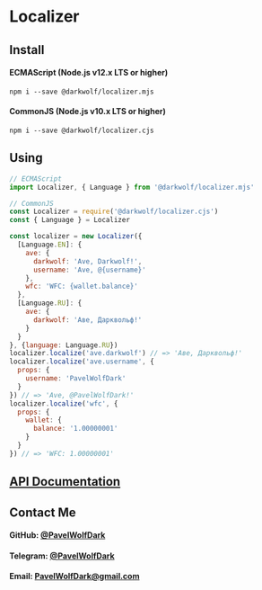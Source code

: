# Localizer
## Install
#### ECMAScript (Node.js v12.x LTS or higher)
`npm i --save @darkwolf/localizer.mjs`
#### CommonJS (Node.js v10.x LTS or higher)
`npm i --save @darkwolf/localizer.cjs`
## Using
```javascript
// ECMAScript
import Localizer, { Language } from '@darkwolf/localizer.mjs'

// CommonJS
const Localizer = require('@darkwolf/localizer.cjs')
const { Language } = Localizer

const localizer = new Localizer({
  [Language.EN]: {
    ave: {
      darkwolf: 'Ave, Darkwolf!',
      username: 'Ave, @{username}'
    },
    wfc: 'WFC: {wallet.balance}'
  },
  [Language.RU]: {
    ave: {
      darkwolf: 'Аве, Дарквольф!'
    }
  }
}, {language: Language.RU})
localizer.localize('ave.darkwolf') // => 'Аве, Дарквольф!'
localizer.localize('ave.username', {
  props: {
    username: 'PavelWolfDark'
  }
}) // => 'Ave, @PavelWolfDark!'
localizer.localize('wfc', {
  props: {
    wallet: {
      balance: '1.00000001'
    }
  }
}) // => 'WFC: 1.00000001'
```
## [API Documentation](https://github.com/Darkwolf/node-localizer/blob/master/docs/API.md)
## Contact Me
#### GitHub: [@PavelWolfDark](https://github.com/PavelWolfDark)
#### Telegram: [@PavelWolfDark](https://t.me/PavelWolfDark)
#### Email: [PavelWolfDark@gmail.com](mailto:PavelWolfDark@gmail.com)
